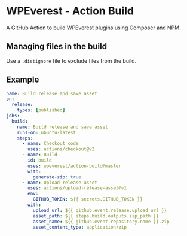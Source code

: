 # WPEverest - Action Build

A GitHub Action to build WPEverest plugins using Composer and NPM.

## Managing files in the build

Use a `.distignore` file to exclude files from the build.

## Example

```yaml
name: Build release and save asset
on:
  release:
    types: [published]
jobs:
  build:
    name: Build release and save asset
    runs-on: ubuntu-latest
    steps:
      - name: Checkout code
        uses: actions/checkout@v2
      - name: Build
        id: build
        uses: wpeverest/action-build@master
        with:
          generate-zip: true
      - name: Upload release asset
        uses: actions/upload-release-asset@v1
        env:
          GITHUB_TOKEN: ${{ secrets.GITHUB_TOKEN }}
        with:
          upload_url: ${{ github.event.release.upload_url }}
          asset_path: ${{ steps.build.outputs.zip_path }}
          asset_name: ${{ github.event.repository.name }}.zip
          asset_content_type: application/zip
```
